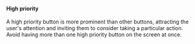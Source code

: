 #### High priority

A high priority button is more prominent than other buttons, attracting the user's attention and inviting them to consider taking a particular action. Avoid having more than one high priority button on the screen at once.
